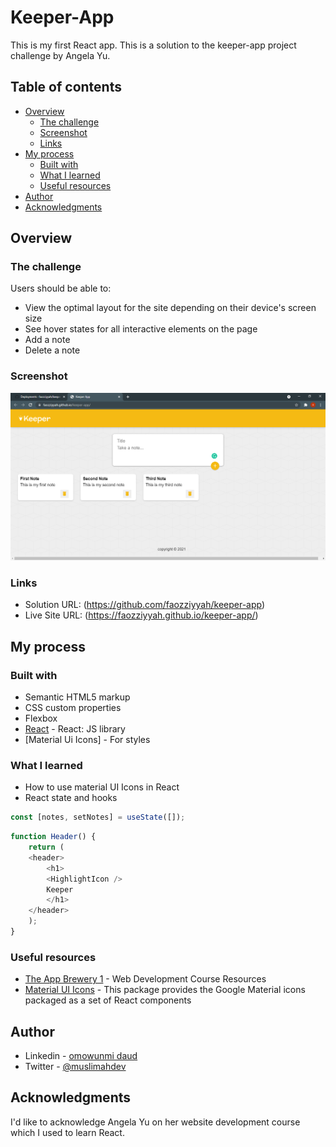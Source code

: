 # Keeper-App

This is my first React app. This is a solution to the keeper-app project challenge by Angela Yu. 

## Table of contents

- [Overview](#overview)
  - [The challenge](#the-challenge)
  - [Screenshot](#screenshot)
  - [Links](#links)
- [My process](#my-process)
  - [Built with](#built-with)
  - [What I learned](#what-i-learned)
  - [Useful resources](#useful-resources)
- [Author](#author)
- [Acknowledgments](#acknowledgments)

## Overview

### The challenge

Users should be able to:

- View the optimal layout for the site depending on their device's screen size
- See hover states for all interactive elements on the page
- Add a note
- Delete a note

### Screenshot

![](./screenshot.png)


### Links

- Solution URL: (https://github.com/faozziyyah/keeper-app)
- Live Site URL: (https://faozziyyah.github.io/keeper-app/)

## My process

### Built with

- Semantic HTML5 markup
- CSS custom properties
- Flexbox
- [React](https://reactjs.org/) - React: JS library
- [Material Ui Icons] - For styles

### What I learned

- How to use material UI Icons in React
- React state and hooks

```React.js
const [notes, setNotes] = useState([]);
```
```React.js
function Header() {
    return (
    <header>
        <h1>
        <HighlightIcon />
        Keeper
        </h1>
    </header>
    );
}
```

### Useful resources

- [The App Brewery 1](https://www.appbrewery.co/p/web-development-course-resources) - Web Development Course Resources
- [Material UI Icons](https://www.npmjs.com/package/@material-ui/icons) - This package provides the Google Material icons packaged as a set of React components

## Author

- Linkedin - [omowunmi daud](https://linkedin.com/in/faasamomowunmi-daud)
- Twitter - [@muslimahdev](https://www.twitter.com/muslimahdev)

## Acknowledgments

I'd like to acknowledge Angela Yu on her website development course which I used to learn React.
